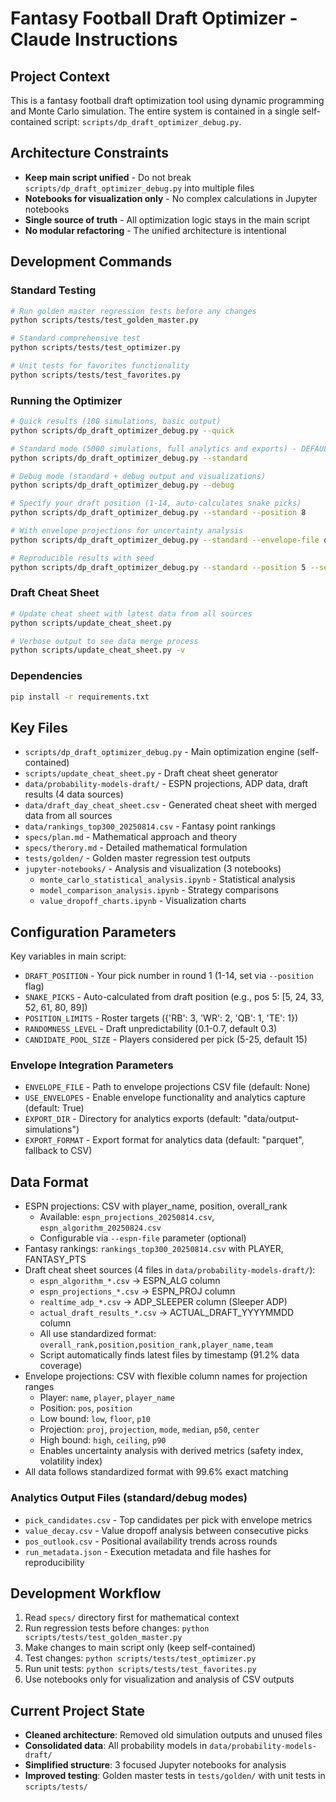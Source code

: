 # Fantasy Football Draft Optimizer - Claude Instructions

## Project Context

This is a fantasy football draft optimization tool using dynamic programming and Monte Carlo simulation. The entire system is contained in a single self-contained script: `scripts/dp_draft_optimizer_debug.py`.

## Architecture Constraints

- **Keep main script unified** - Do not break `scripts/dp_draft_optimizer_debug.py` into multiple files
- **Notebooks for visualization only** - No complex calculations in Jupyter notebooks
- **Single source of truth** - All optimization logic stays in the main script
- **No modular refactoring** - The unified architecture is intentional

## Development Commands

### Standard Testing
```bash
# Run golden master regression tests before any changes
python scripts/tests/test_golden_master.py

# Standard comprehensive test
python scripts/tests/test_optimizer.py

# Unit tests for favorites functionality  
python scripts/tests/test_favorites.py
```

### Running the Optimizer
```bash
# Quick results (100 simulations, basic output)
python scripts/dp_draft_optimizer_debug.py --quick

# Standard mode (5000 simulations, full analytics and exports) - DEFAULT
python scripts/dp_draft_optimizer_debug.py --standard

# Debug mode (standard + debug output and visualizations)
python scripts/dp_draft_optimizer_debug.py --debug

# Specify your draft position (1-14, auto-calculates snake picks)
python scripts/dp_draft_optimizer_debug.py --standard --position 8

# With envelope projections for uncertainty analysis
python scripts/dp_draft_optimizer_debug.py --standard --envelope-file data/my_projections.csv

# Reproducible results with seed
python scripts/dp_draft_optimizer_debug.py --standard --position 5 --seed 42
```

### Draft Cheat Sheet
```bash
# Update cheat sheet with latest data from all sources
python scripts/update_cheat_sheet.py

# Verbose output to see data merge process
python scripts/update_cheat_sheet.py -v
```

### Dependencies
```bash
pip install -r requirements.txt
```

## Key Files

- `scripts/dp_draft_optimizer_debug.py` - Main optimization engine (self-contained)
- `scripts/update_cheat_sheet.py` - Draft cheat sheet generator 
- `data/probability-models-draft/` - ESPN projections, ADP data, draft results (4 data sources)
- `data/draft_day_cheat_sheet.csv` - Generated cheat sheet with merged data from all sources
- `data/rankings_top300_20250814.csv` - Fantasy point rankings
- `specs/plan.md` - Mathematical approach and theory
- `specs/therory.md` - Detailed mathematical formulation
- `tests/golden/` - Golden master regression test outputs
- `jupyter-notebooks/` - Analysis and visualization (3 notebooks)
  - `monte_carlo_statistical_analysis.ipynb` - Statistical analysis
  - `model_comparison_analysis.ipynb` - Strategy comparisons  
  - `value_dropoff_charts.ipynb` - Visualization charts

## Configuration Parameters

Key variables in main script:
- `DRAFT_POSITION` - Your pick number in round 1 (1-14, set via `--position` flag)
- `SNAKE_PICKS` - Auto-calculated from draft position (e.g., pos 5: [5, 24, 33, 52, 61, 80, 89])
- `POSITION_LIMITS` - Roster targets ({'RB': 3, 'WR': 2, 'QB': 1, 'TE': 1})
- `RANDOMNESS_LEVEL` - Draft unpredictability (0.1-0.7, default 0.3)
- `CANDIDATE_POOL_SIZE` - Players considered per pick (5-25, default 15)

### Envelope Integration Parameters
- `ENVELOPE_FILE` - Path to envelope projections CSV file (default: None)
- `USE_ENVELOPES` - Enable envelope functionality and analytics capture (default: True)
- `EXPORT_DIR` - Directory for analytics exports (default: "data/output-simulations")
- `EXPORT_FORMAT` - Export format for analytics data (default: "parquet", fallback to CSV)

## Data Format

- ESPN projections: CSV with player_name, position, overall_rank
  - Available: `espn_projections_20250814.csv`, `espn_algorithm_20250824.csv`
  - Configurable via `--espn-file` parameter (optional)
- Fantasy rankings: `rankings_top300_20250814.csv` with PLAYER, FANTASY_PTS
- Draft cheat sheet sources (4 files in `data/probability-models-draft/`):
  - `espn_algorithm_*.csv` → ESPN_ALG column
  - `espn_projections_*.csv` → ESPN_PROJ column  
  - `realtime_adp_*.csv` → ADP_SLEEPER column (Sleeper ADP)
  - `actual_draft_results_*.csv` → ACTUAL_DRAFT_YYYYMMDD column
  - All use standardized format: `overall_rank,position,position_rank,player_name,team`
  - Script automatically finds latest files by timestamp (91.2% data coverage)
- Envelope projections: CSV with flexible column names for projection ranges
  - Player: `name`, `player`, `player_name`
  - Position: `pos`, `position` 
  - Low bound: `low`, `floor`, `p10`
  - Projection: `proj`, `projection`, `mode`, `median`, `p50`, `center`
  - High bound: `high`, `ceiling`, `p90`
  - Enables uncertainty analysis with derived metrics (safety index, volatility index)
- All data follows standardized format with 99.6% exact matching

### Analytics Output Files (standard/debug modes)
- `pick_candidates.csv` - Top candidates per pick with envelope metrics
- `value_decay.csv` - Value dropoff analysis between consecutive picks
- `pos_outlook.csv` - Positional availability trends across rounds
- `run_metadata.json` - Execution metadata and file hashes for reproducibility

## Development Workflow

1. Read `specs/` directory first for mathematical context
2. Run regression tests before changes: `python scripts/tests/test_golden_master.py`
3. Make changes to main script only (keep self-contained)
4. Test changes: `python scripts/tests/test_optimizer.py`
5. Run unit tests: `python scripts/tests/test_favorites.py` 
6. Use notebooks only for visualization and analysis of CSV outputs

## Current Project State

- **Cleaned architecture**: Removed old simulation outputs and unused files
- **Consolidated data**: All probability models in `data/probability-models-draft/`
- **Simplified structure**: 3 focused Jupyter notebooks for analysis
- **Improved testing**: Golden master tests in `tests/golden/` with unit tests in `scripts/tests/`